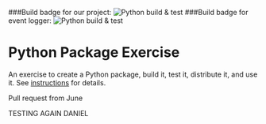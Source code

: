###Build badge for our project:
![Python build & test](https://github.com/software-students-fall2024/3-python-package-java_and_the_scripts_/actions/workflows/build.yaml/badge.svg)
###Build badge for event logger:
![Python build & test](https://github.com/software-students-fall2024/3-python-package-java_and_the_scripts_/actions/workflows/event-logger.yml/badge.svg)
# Python Package Exercise

An exercise to create a Python package, build it, test it, distribute it, and use it. See [instructions](./instructions.md) for details.

Pull request from June

TESTING AGAIN DANIEL